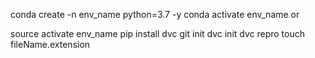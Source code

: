conda create -n env_name python=3.7 -y
conda activate env_name
or

source activate env_name
pip install dvc
git init
dvc init
dvc repro
touch fileName.extension